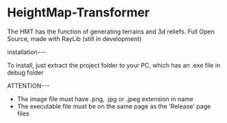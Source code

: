 # HeightMap-Transformer
The HMT has the function of generating terrains and 3d reliefs. Full Open Source, made with RayLib (still in development)


installation--- 

To install, just extract the project folder to your PC, which has an .exe file in debug folder 

ATTENTION---

* The image file must have .png, .jpg or .jpeg extension in name
* The executable file must be on the same page as the 'Release' page files
